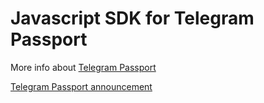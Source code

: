# Javascript SDK for Telegram Passport

More info about [Telegram Passport](https://core.telegram.org/passport)

[Telegram Passport announcement](https://telegram.org/blog/passport)
